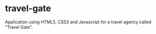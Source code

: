 # travel-gate
Application using HTML5, CSS3 and Javascript for a travel agency called "Travel Gate".
